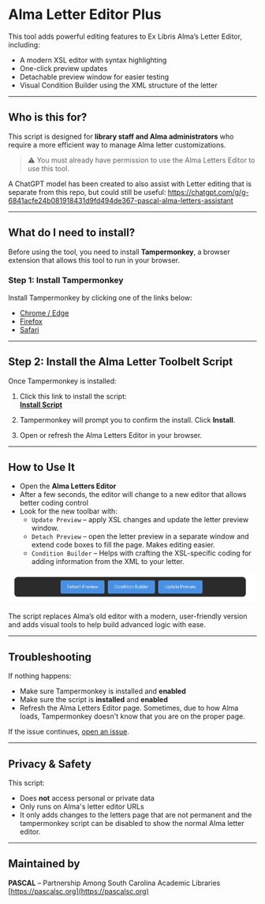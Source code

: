 # Alma Letter Editor Plus

This tool adds powerful editing features to Ex Libris Alma’s Letter Editor, including:

- A modern XSL editor with syntax highlighting
- One-click preview updates
- Detachable preview window for easier testing
- Visual Condition Builder using the XML structure of the letter

---

## Who is this for?

This script is designed for **library staff and Alma administrators** who require a more efficient way to manage Alma letter customizations.

> ⚠️ You must already have permission to use the Alma Letters Editor to use this tool.

A ChatGPT model has been created to also assist with Letter editing that is separate from this repo, but could still be useful: https://chatgpt.com/g/g-6841acfe24b081918431d9fd494de367-pascal-alma-letters-assistant

---

## What do I need to install?

Before using the tool, you need to install **Tampermonkey**, a browser extension that allows this tool to run in your browser.

### Step 1: Install Tampermonkey

Install Tampermonkey by clicking one of the links below:

- [Chrome / Edge](https://www.tampermonkey.net/?ext=dhdg&browser=chrome)
- [Firefox](https://www.tampermonkey.net/?ext=dhdg&browser=firefox)
- [Safari](https://www.tampermonkey.net/?ext=dhdg&browser=safari)

---

## Step 2: Install the Alma Letter Toolbelt Script

Once Tampermonkey is installed:

1. Click this link to install the script:  
   **[Install Script](https://github.com/PASCAL-SC/alma-letter-editor-plus/raw/refs/heads/main/alma-letter-toolbelt.user.js)**

2. Tampermonkey will prompt you to confirm the install. Click **Install**.

3. Open or refresh the Alma Letters Editor in your browser.

---

## How to Use It

- Open the **Alma Letters Editor**
- After a few seconds, the editor will change to a new editor that allows better coding control
- Look for the new toolbar with:
  - `Update Preview` – apply XSL changes and update the letter preview window.
  - `Detach Preview` – open the letter preview in a separate window and extend code boxes to fill the page. Makes editing easier.
  - `Condition Builder` – Helps with crafting the XSL-specific coding for adding information from the XML to your letter.

 ![Preview of Condition Builder](https://github.com/PASCAL-SC/alma-letter-editor-plus/blob/main/.github/assets/navBar.png)

The script replaces Alma’s old editor with a modern, user-friendly version and adds visual tools to help build advanced logic with ease.

---

## Troubleshooting

If nothing happens:

- Make sure Tampermonkey is installed and **enabled**
- Make sure the script is **installed** and **enabled**
- Refresh the Alma Letters Editor page. Sometimes, due to how Alma loads, Tampermonkey doesn't know that you are on the proper page.

If the issue continues, [open an issue](https://github.com/PASCAL-SC/alma-letter-editor-plus/issues).

---

## Privacy & Safety

This script:

- Does **not** access personal or private data
- Only runs on Alma's letter editor URLs
- It only adds changes to the letters page that are not permanent and the tampermonkey script can be disabled to show the normal Alma letter editor.

---

## Maintained by

**PASCAL** – Partnership Among South Carolina Academic Libraries  
[https://pascalsc.org](https://pascalsc.org)

